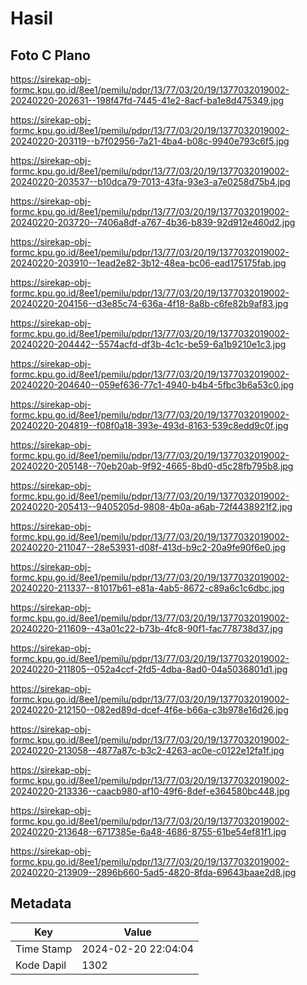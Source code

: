 # Hasil

## Foto C Plano

https://sirekap-obj-formc.kpu.go.id/8ee1/pemilu/pdpr/13/77/03/20/19/1377032019002-20240220-202631--198f47fd-7445-41e2-8acf-ba1e8d475349.jpg

https://sirekap-obj-formc.kpu.go.id/8ee1/pemilu/pdpr/13/77/03/20/19/1377032019002-20240220-203119--b7f02956-7a21-4ba4-b08c-9940e793c6f5.jpg

https://sirekap-obj-formc.kpu.go.id/8ee1/pemilu/pdpr/13/77/03/20/19/1377032019002-20240220-203537--b10dca79-7013-43fa-93e3-a7e0258d75b4.jpg

https://sirekap-obj-formc.kpu.go.id/8ee1/pemilu/pdpr/13/77/03/20/19/1377032019002-20240220-203720--7406a8df-a767-4b36-b839-92d912e460d2.jpg

https://sirekap-obj-formc.kpu.go.id/8ee1/pemilu/pdpr/13/77/03/20/19/1377032019002-20240220-203910--1ead2e82-3b12-48ea-bc06-ead175175fab.jpg

https://sirekap-obj-formc.kpu.go.id/8ee1/pemilu/pdpr/13/77/03/20/19/1377032019002-20240220-204156--d3e85c74-636a-4f18-8a8b-c6fe82b9af83.jpg

https://sirekap-obj-formc.kpu.go.id/8ee1/pemilu/pdpr/13/77/03/20/19/1377032019002-20240220-204442--5574acfd-df3b-4c1c-be59-6a1b9210e1c3.jpg

https://sirekap-obj-formc.kpu.go.id/8ee1/pemilu/pdpr/13/77/03/20/19/1377032019002-20240220-204640--059ef636-77c1-4940-b4b4-5fbc3b6a53c0.jpg

https://sirekap-obj-formc.kpu.go.id/8ee1/pemilu/pdpr/13/77/03/20/19/1377032019002-20240220-204819--f08f0a18-393e-493d-8163-539c8edd9c0f.jpg

https://sirekap-obj-formc.kpu.go.id/8ee1/pemilu/pdpr/13/77/03/20/19/1377032019002-20240220-205148--70eb20ab-9f92-4665-8bd0-d5c28fb795b8.jpg

https://sirekap-obj-formc.kpu.go.id/8ee1/pemilu/pdpr/13/77/03/20/19/1377032019002-20240220-205413--9405205d-9808-4b0a-a6ab-72f4438921f2.jpg

https://sirekap-obj-formc.kpu.go.id/8ee1/pemilu/pdpr/13/77/03/20/19/1377032019002-20240220-211047--28e53931-d08f-413d-b9c2-20a9fe90f6e0.jpg

https://sirekap-obj-formc.kpu.go.id/8ee1/pemilu/pdpr/13/77/03/20/19/1377032019002-20240220-211337--81017b61-e81a-4ab5-8672-c89a6c1c6dbc.jpg

https://sirekap-obj-formc.kpu.go.id/8ee1/pemilu/pdpr/13/77/03/20/19/1377032019002-20240220-211609--43a01c22-b73b-4fc8-90f1-fac778738d37.jpg

https://sirekap-obj-formc.kpu.go.id/8ee1/pemilu/pdpr/13/77/03/20/19/1377032019002-20240220-211805--052a4ccf-2fd5-4dba-8ad0-04a5036801d1.jpg

https://sirekap-obj-formc.kpu.go.id/8ee1/pemilu/pdpr/13/77/03/20/19/1377032019002-20240220-212150--082ed89d-dcef-4f6e-b66a-c3b978e16d26.jpg

https://sirekap-obj-formc.kpu.go.id/8ee1/pemilu/pdpr/13/77/03/20/19/1377032019002-20240220-213058--4877a87c-b3c2-4263-ac0e-c0122e12fa1f.jpg

https://sirekap-obj-formc.kpu.go.id/8ee1/pemilu/pdpr/13/77/03/20/19/1377032019002-20240220-213336--caacb980-af10-49f6-8def-e364580bc448.jpg

https://sirekap-obj-formc.kpu.go.id/8ee1/pemilu/pdpr/13/77/03/20/19/1377032019002-20240220-213648--6717385e-6a48-4686-8755-61be54ef81f1.jpg

https://sirekap-obj-formc.kpu.go.id/8ee1/pemilu/pdpr/13/77/03/20/19/1377032019002-20240220-213909--2896b660-5ad5-4820-8fda-69643baae2d8.jpg


## Metadata

| Key        | Value               |
| ---------- | ------------------- |
| Time Stamp | 2024-02-20 22:04:04 |
| Kode Dapil | 1302                |



